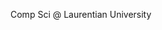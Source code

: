 Comp Sci @ Laurentian University

<!---
Npottier18/Npottier18 is a ✨ special ✨ repository because its `README.md` (this file) appears on your GitHub profile.
You can click the Preview link to take a look at your changes.
--->

